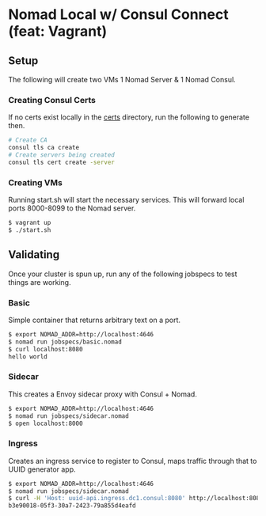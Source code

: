 # Nomad Local w/ Consul Connect (feat: Vagrant)

## Setup
The following will create two VMs 1 Nomad Server & 1 Nomad Consul. 

### Creating Consul Certs
If no certs exist locally in the [certs](./certs/) directory, run the following to generate then.
```bash
# Create CA
consul tls ca create
# Create servers being created
consul tls cert create -server
```

### Creating VMs
Running start.sh will start the necessary services. This will forward local ports 8000-8099 to the Nomad server.
```bash
$ vagrant up
$ ./start.sh
```

## Validating
Once your cluster is spun up, run any of the following jobspecs to test things are working.

### Basic
Simple container that returns arbitrary text on a port.
```bash
$ export NOMAD_ADDR=http://localhost:4646
$ nomad run jobspecs/basic.nomad
$ curl localhost:8080
hello world
```

### Sidecar
This creates a Envoy sidecar proxy with Consul + Nomad.
```bash
$ export NOMAD_ADDR=http://localhost:4646
$ nomad run jobspecs/sidecar.nomad
$ open localhost:8000
```

### Ingress
Creates an ingress service to register to Consul, maps traffic through that to UUID generator app.
```bash
$ export NOMAD_ADDR=http://localhost:4646
$ nomad run jobspecs/sidecar.nomad
$ curl -H 'Host: uuid-api.ingress.dc1.consul:8080' http://localhost:8080
b3e90018-05f3-30a7-2423-79a855d4eafd
```

